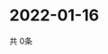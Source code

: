 # 2022-01-16
  共 0条

  <!-- BEGIN -->
  <!-- 最后更新时间Sun Jan 16 2022 21:03:08 GMT+0000 (Coordinated Universal Time) -->
  
  <!-- END -->
  
  